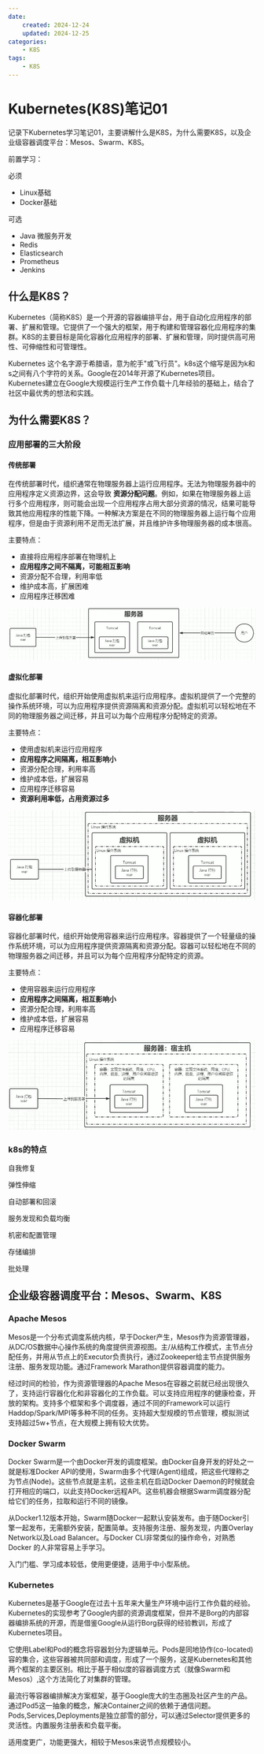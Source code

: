 ```yaml
---
date:
    created: 2024-12-24
    updated: 2024-12-25
categories:
    - K8S
tags:
    - K8S
---
```


# Kubernetes(K8S)笔记01

记录下Kubernetes学习笔记01，主要讲解什么是K8S，为什么需要K8S，以及企业级容器调度平台：Mesos、Swarm、K8S。

<!-- more -->

前置学习：

必须

- Linux基础
- Docker基础

可选

- Java 微服务开发
- Redis
- Elasticsearch
- Prometheus
- Jenkins

## 什么是K8S？

Kubernetes（简称K8S）是一个开源的容器编排平台，用于自动化应用程序的部署、扩展和管理。它提供了一个强大的框架，用于构建和管理容器化应用程序的集群。K8S的主要目标是简化容器化应用程序的部署、扩展和管理，同时提供高可用性、可伸缩性和可管理性。

Kubernetes 这个名字源于希腊语，意为舵手"或飞行员"。k8s这个缩写是因为k和s之间有八个字符的关系。Google在2014年开源了Kubernetes项目。Kubernetes建立在Google大规模运行生产工作负载十几年经验的基础上，结合了社区中最优秀的想法和实践。

## 为什么需要K8S？

### 应用部署的三大阶段

#### 传统部署

在传统部署时代，组织通常在物理服务器上运行应用程序。无法为物理服务器中的应用程序定义资源边界，这会导致 **资源分配问题**。例如，如果在物理服务器上运行多个应用程序，则可能会出现一个应用程序占用大部分资源的情况，结果可能导致其他应用程序的性能下降。一种解决方案是在不同的物理服务器上运行每个应用程序，但是由于资源利用不足而无法扩展，并且维护许多物理服务器的成本很高。

主要特点：

- 直接将应用程序部署在物理机上
- **应用程序之间不隔离，可能相互影响**
- 资源分配不合理，利用率低
- 维护成本高，扩展困难
- 应用程序迁移困难

![传统部署](../../../PageImage/image20241225211851.png)

#### 虚拟化部署

虚拟化部署时代，组织开始使用虚拟机来运行应用程序。虚拟机提供了一个完整的操作系统环境，可以为应用程序提供资源隔离和资源分配。虚拟机可以轻松地在不同的物理服务器之间迁移，并且可以为每个应用程序分配特定的资源。

主要特点：

- 使用虚拟机来运行应用程序
- **应用程序之间隔离，相互影响小**
- 资源分配合理，利用率高
- 维护成本低，扩展容易
- 应用程序迁移容易
- **资源利用率低，占用资源过多**

![虚拟化部署](../../../PageImage/image20241225211851-1.png)

#### 容器化部署

容器化部署时代，组织开始使用容器来运行应用程序。容器提供了一个轻量级的操作系统环境，可以为应用程序提供资源隔离和资源分配。容器可以轻松地在不同的物理服务器之间迁移，并且可以为每个应用程序分配特定的资源。

主要特点：

- 使用容器来运行应用程序
- **应用程序之间隔离，相互影响小**
- 资源分配合理，利用率高
- 维护成本低，扩展容易
- 应用程序迁移容易

![容器化部署](../../../PageImage/image20241225211851-2.png)

### k8s的特点

自我修复

弹性伸缩

自动部署和回滚

服务发现和负载均衡

机密和配置管理

存储编排

批处理

## 企业级容器调度平台：Mesos、Swarm、K8S

### Apache Mesos

Mesos是一个分布式调度系统内核，早于Docker产生，Mesos作为资源管理器，从DC/OS数据中心操作系统的角度提供资源视图。主/从结构工作模式，主节点分配任务，并用从节点上的Executor负责执行，通过Zookeeper给主节点提供服务注册、服务发现功能。通过Framework Marathon提供容器调度的能力。

经过时间的检验，作为资源管理器的Apache Mesos在容器之前就已经出现很久了，支持运行容器化化和非容器化的工作负载。可以支持应用程序的健康检查，开放的架构。支持多个框架和多个调度器，通过不同的Framework可以运行Haddop/Spark/MPI等多种不同的任务。支持超大型规模的节点管理，模拟测试支持超过5w+节点，在大规模上拥有较大优势。

### Docker Swarm

Docker Swarm是一个由Docker开发的调度框架。由Docker自身开发的好处之一就是标准Docker API的使用，Swarm由多个代理(Agent)组成，把这些代理称之为节点(Node)。这些节点就是主机，这些主机在启动Docker Daemon的时候就会打开相应的端口，以此支持Docker远程APl。这些机器会根据Swarm调度器分配给它们的任务，拉取和运行不同的镜像。

从Docker1.12版本开始，Swarm随Docker一起默认安装发布。由于随Docker引擎一起发布，无需额外安装，配置简单。支持服务注册、服务发现，内置Overlay Network以及Load Balancer。与Docker CLI非常类似的操作命令，对熟悉 Docker 的人非常容易上手学习。

入门门槛、学习成本较低，使用更便捷，适用于中小型系统。

### Kubernetes

Kubernetes是基于Google在过去十五年来大量生产环境中运行工作负载的经验。Kubernetes的实现参考了Google内部的资源调度框架，但并不是Borg的内部容器编排系统的开源，而是借鉴Google从运行Borg获得的经验教训，形成了Kubernetes项目。

它使用Label和Pod的概念将容器划分为逻辑单元。Pods是同地协作(co-located)容的集合，这些容器被共同部和调度，形成了一个服务，这是Kubernetes和其他两个框架的主要区别。相比于基于相似度的容器调度方式（就像Swarm和Mesos）,这个方法简化了对集群的管理。

最流行等容器编排解决方案框架，基于Google庞大的生态圈及社区产生的产品。通过Pod5这一抽象的概念，解决Container之间的依赖于通信问题。Pods,Services,Deployments是独立部雪的部分，可以通过Selector提供更多的灵活性。内置服务注册表和负载平衡。

适用度更广，功能更强大，相较于Mesos来说节点规模较小。
